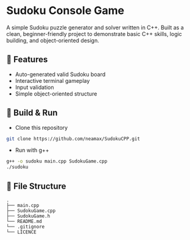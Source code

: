 # Sudoku Console Game

A simple Sudoku puzzle generator and solver written in C++. Built as a clean, beginner-friendly project to demonstrate basic C++ skills, logic building, and object-oriented design.

## 🎯 Features
- Auto-generated valid Sudoku board
- Interactive terminal gameplay
- Input validation
- Simple object-oriented structure

## 🔧 Build & Run
- Clone this repository
```bash
git clone https://github.com/neamax/SudokuCPP.git
```
- Run with g++
```bash
g++ -o sudoku main.cpp SudokuGame.cpp
./sudoku
```

## 📁 File Structure
```
.
├── main.cpp
├── SudokuGame.cpp
├── SudokuGame.h
└── README.md
└── .gitignore
└── LICENCE
```